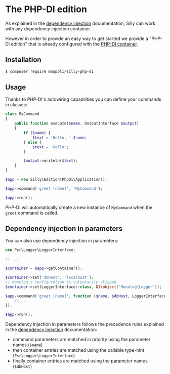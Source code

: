 # The PHP-DI edition

As explained in the [dependency injection](container.md) documentation, Silly can work with any dependency injection container.

However in order to provide an easy way to get started we provide a "PHP-DI edition" that is already configured with the [PHP-DI container](http://php-di.org).

## Installation

```bash
$ composer require mnapoli/silly-php-di
```

## Usage

Thanks to PHP-DI's autowiring capabilities you can define your commands in classes:

```php
class MyCommand
{
    public function execute($name, OutputInterface $output)
    {
        if ($name) {
            $text = 'Hello, '.$name;
        } else {
            $text = 'Hello';
        }

        $output->writeln($text);
    }
}

$app = new Silly\Edition\PhpDi\Application();

$app->command('greet [name]', 'MyCommand');

$app->run();
```

PHP-DI will automatically create a new instance of `MyCommand` when the `greet` command is called.

## Dependency injection in parameters

You can also use dependency injection in parameters:

```php
use Psr\Logger\LoggerInterface;

// ...

$container = $app->getContainer();

$container->set('dbHost', 'localhost');
// Monolog's configuration is voluntarily skipped
$container->set(LoggerInterface::class, DI\object('Monolog\Logger'));

$app->command('greet [name]', function ($name, $dbHost, LoggerInterface $logger) {
    // ...
});

$app->run();
```

Dependency injection in parameters follows the precedence rules explained in the [dependency injection](container.md) documentation:

- command parameters are matched in priority using the parameter names (`$name`)
- then container entries are matched using the callable type-hint (`Psr\Logger\LoggerInterface`)
- finally container entries are matched using the parameter names (`$dbHost`)
